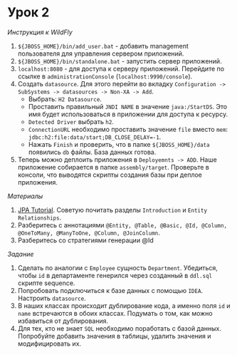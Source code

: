 # Урок 2


*Инструкция к WildFly*

1. `${JBOSS_HOME}/bin/add_user.bat` - добавить management пользователя для
    управления сервером приложений.
2. `${JBOSS_HOME}/bin/standalone.bat` - запустить сервер приложений.
3. `localhost:8080` - для доступа к серверу приложений. Перейдите по ссылке
    в `administrationConsole` (`localhost:9990/console`).
4. Создать `datasource`. Для этого перейти во вкладку `Configuration -> SubSystems ->
    datasources -> Non-XA -> Add`.
    - Выбрать: `H2 Datasource`.
    - Проставить правильный `JNDI NAME` в значение `java:/StartDS`. Это имя будет
    использоваться в приложении для доступа к ресурсу.
    - `Detected Driver` выбрать `h2`.
    - `ConnectionURL` необходимо проставить значение `file` вместо `mem`: 
    `jdbc:h2:file:data/start;DB_CLOSE_DELAY=-1`.
    - Нажать `Finish` и проверить, что в папке `${JBOSS_HOME}/data` появились `db` файлы.
    База данных готова.
5. Теперь можно деплоить приложения в `Deployemnts -> ADD`. Наше приложение 
    собирается в папке `assembly/target`. Проверьте в консоли, что выводятся
    скрипты создания базы при деплое приложения.

*Материалы*

1. [JPA Tutorial](https://www.tutorialspoint.com/jpa/). Советую почитать разделы
`Introduction` и `Entity Relationships`.
2. Разберитесь с аннотациями `@Entity, @Table, @Basic, @Id, @Column, @OneToMany,
    @ManyToOne, @Column, @JoinColumn`.
3. Разберитесь со стратегиями генерации @Id
    
*Задание*

1. Сделать по аналогии с `Employee` сущность `Department`. Убедиться, чтобы `id` 
в департаменте генерился через созданный в `ddl.sql` скрипте sequence.
2. Попробовать подключиться к базе данных с помощью `IDEA`. Настроить `datasource`.
3. В наших классах происходит дублирование кода, а именно поля `id` и `name`
встречаются в обоих классах. Подумать о том, как можно избавиться от дублирования.
4. Для тех, кто не знает `SQL` необходимо поработать с базой данных. Попробуйте
добавить значения в таблицы, удалить значения и модифицировать их.